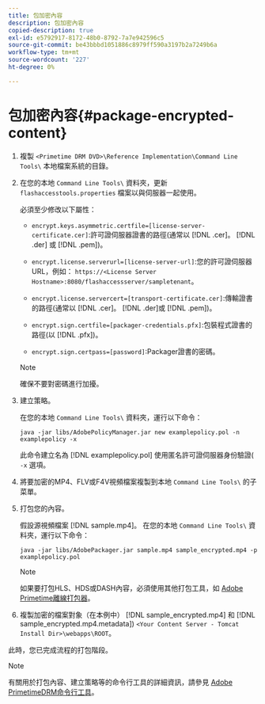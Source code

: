 ```yaml
---
title: 包加密內容
description: 包加密內容
copied-description: true
exl-id: e5792917-8172-48b0-8792-7a7e942596c5
source-git-commit: be43bbbd1051886c8979ff590a3197b2a7249b6a
workflow-type: tm+mt
source-wordcount: '227'
ht-degree: 0%

---
```


# 包加密內容{#package-encrypted-content}

1. 複製 `<Primetime DRM DVD>\Reference Implementation\Command Line Tools\` 本地檔案系統的目錄。
1. 在您的本地 `Command Line Tools\` 資料夾，更新 `flashaccesstools.properties` 檔案以與伺服器一起使用。

   必須至少修改以下屬性：

   * `encrypt.keys.asymmetric.certfile=[license-server-certificate.cer]`:許可證伺服器證書的路徑(通常以 [!DNL .cer]。 [!DNL .der] 或 [!DNL .pem])。

   * `encrypt.license.serverurl=[license-server-url]`:您的許可證伺服器URL，例如：    `https://<License Server Hostname>:8080/flashaccessserver/sampletenant`。

   * `encrypt.license.servercert=[transport-certificate.cer]`:傳輸證書的路徑(通常以 [!DNL .cer]。 [!DNL .der]或 [!DNL .pem])。

   * `encrypt.sign.certfile=[packager-credentials.pfx]`:包裝程式證書的路徑(以 [!DNL .pfx])。

   * `encrypt.sign.certpass=[password]`:Packager證書的密碼。
   >[!NOTE]
   >
   >確保不要對密碼進行加擾。

1. 建立策略。

   在您的本地 `Command Line Tools\` 資料夾，運行以下命令：

   ```
   java -jar libs/AdobePolicyManager.jar new examplepolicy.pol -n examplepolicy -x
   ```

   此命令建立名為 [!DNL examplepolicy.pol] 使用匿名許可證伺服器身份驗證( `-x` 選項。
1. 將要加密的MP4、FLV或F4V視頻檔案複製到本地 `Command Line Tools\` 的子菜單。
1. 打包您的內容。

   假設源視頻檔案 [!DNL sample.mp4]。 在您的本地 `Command Line Tools\` 資料夾，運行以下命令：

   ```
   java -jar libs/AdobePackager.jar sample.mp4 sample_encrypted.mp4 -p examplepolicy.pol
   ```

   >[!NOTE]
   >
   >如果要打包HLS、HDS或DASH內容，必須使用其他打包工具，如 [Adobe Primetime離線打包器](https://helpx.adobe.com/content/dam/help/en/primetime/guides/offline_packager_getting_started.pdf)。

1. 複製加密的檔案對象（在本例中） [!DNL sample_encrypted.mp4] 和 [!DNL sample_encrypted.mp4.metadata]) `<Your Content Server - Tomcat Install Dir>\webapps\ROOT`。

此時，您已完成流程的打包階段。

>[!NOTE]
>
>有關用於打包內容、建立策略等的命令行工具的詳細資訊，請參見 [Adobe PrimetimeDRM命令行工具](../drm-reference-implementations/command-line-tools/command-line-tools-overview.md)。
